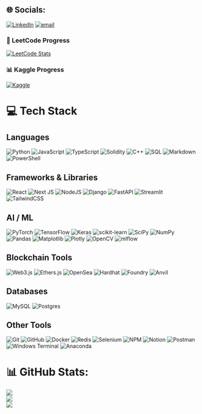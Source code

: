 
## 🌐 Socials:
[![LinkedIn](https://img.shields.io/badge/LinkedIn-%230077B5.svg?logo=linkedin&logoColor=white)](https://linkedin.com/in/https://www.linkedin.com/in/noel-tony-0b0878248/) [![email](https://img.shields.io/badge/Email-D14836?logo=gmail&logoColor=white)](mailto:noelnoel255@gmail.com) 

### 🚀 LeetCode Progress
[![LeetCode Stats](https://leetcard.jacoblin.cool/user3843Jp?theme=dark&font=Roboto&ext=heatmap)](https://leetcode.com/u/user3843Jp/)

### 📊 Kaggle Progress
[![Kaggle](https://road-to-kaggle-grandmaster.vercel.app/api/simple/username)](https://www.kaggle.com/your_kaggle_username)


# 💻 Tech Stack

## **Languages**
![Python](https://img.shields.io/badge/python-3670A0?style=flat-square&logo=python&logoColor=ffdd54)
![JavaScript](https://img.shields.io/badge/javascript-%23323330.svg?style=flat-square&logo=javascript&logoColor=%23F7DF1E)
![TypeScript](https://img.shields.io/badge/typescript-%23007ACC.svg?style=flat-square&logo=typescript&logoColor=white)
![Solidity](https://img.shields.io/badge/Solidity-%23363636.svg?style=flat-square&logo=solidity&logoColor=white)
![C++](https://img.shields.io/badge/c++-%2300599C.svg?style=flat-square&logo=c%2B%2B&logoColor=white)
![SQL](https://img.shields.io/badge/sql-%23025E8C.svg?style=flat-square&logo=database&logoColor=white)
![Markdown](https://img.shields.io/badge/markdown-%23000000.svg?style=flat-square&logo=markdown&logoColor=white)
![PowerShell](https://img.shields.io/badge/PowerShell-%235391FE.svg?style=flat-square&logo=powershell&logoColor=white)

## **Frameworks & Libraries**
![React](https://img.shields.io/badge/react-%2320232a.svg?style=flat-square&logo=react&logoColor=%2361DAFB)
![Next JS](https://img.shields.io/badge/Next-black?style=flat-square&logo=next.js&logoColor=white)
![NodeJS](https://img.shields.io/badge/node.js-6DA55F?style=flat-square&logo=node.js&logoColor=white)
![Django](https://img.shields.io/badge/django-%23092E20.svg?style=flat-square&logo=django&logoColor=white)
![FastAPI](https://img.shields.io/badge/FastAPI-005571?style=flat-square&logo=fastapi)
![Streamlit](https://img.shields.io/badge/Streamlit-%23FE4B4B.svg?style=flat-square&logo=streamlit&logoColor=white)
![TailwindCSS](https://img.shields.io/badge/tailwindcss-%2338B2AC.svg?style=flat-square&logo=tailwind-css&logoColor=white)

## **AI / ML**
![PyTorch](https://img.shields.io/badge/PyTorch-%23EE4C2C.svg?style=flat-square&logo=PyTorch&logoColor=white)
![TensorFlow](https://img.shields.io/badge/TensorFlow-%23FF6F00.svg?style=flat-square&logo=TensorFlow&logoColor=white)
![Keras](https://img.shields.io/badge/Keras-%23D00000.svg?style=flat-square&logo=Keras&logoColor=white)
![scikit-learn](https://img.shields.io/badge/scikit--learn-%23F7931E.svg?style=flat-square&logo=scikit-learn&logoColor=white)
![SciPy](https://img.shields.io/badge/SciPy-%230C55A5.svg?style=flat-square&logo=scipy&logoColor=white)
![NumPy](https://img.shields.io/badge/numpy-%23013243.svg?style=flat-square&logo=numpy&logoColor=white)
![Pandas](https://img.shields.io/badge/pandas-%23150458.svg?style=flat-square&logo=pandas&logoColor=white)
![Matplotlib](https://img.shields.io/badge/Matplotlib-%23ffffff.svg?style=flat-square&logo=Matplotlib&logoColor=black)
![Plotly](https://img.shields.io/badge/Plotly-%233F4F75.svg?style=flat-square&logo=plotly&logoColor=white)
![OpenCV](https://img.shields.io/badge/opencv-%23white.svg?style=flat-square&logo=opencv&logoColor=white)
![mlflow](https://img.shields.io/badge/mlflow-%23d9ead3.svg?style=flat-square&logo=numpy&logoColor=blue)

## **Blockchain Tools**
![Web3.js](https://img.shields.io/badge/web3.js-F16822?style=flat-square&logo=web3.js&logoColor=white)
![Ethers.js](https://img.shields.io/badge/ethers.js-%23323330.svg?style=flat-square&logo=ethereum&logoColor=white)
![OpenSea](https://img.shields.io/badge/OpenSea-%232081E2.svg?style=flat-square&logo=opensea&logoColor=white)
![Hardhat](https://img.shields.io/badge/Hardhat-%23F7DF1E.svg?style=flat-square&logo=ethereum&logoColor=black)
![Foundry](https://img.shields.io/badge/Foundry-%23000000.svg?style=flat-square&logo=ethereum&logoColor=white)
![Anvil](https://img.shields.io/badge/Anvil-%2300599C.svg?style=flat-square&logo=ethereum&logoColor=white)

## **Databases**
![MySQL](https://img.shields.io/badge/mysql-4479A1.svg?style=flat-square&logo=mysql&logoColor=white)
![Postgres](https://img.shields.io/badge/postgres-%23316192.svg?style=flat-square&logo=postgresql&logoColor=white)

## **Other Tools**
![Git](https://img.shields.io/badge/git-%23F05033.svg?style=flat-square&logo=git&logoColor=white)
![GitHub](https://img.shields.io/badge/github-%23121011.svg?style=flat-square&logo=github&logoColor=white)
![Docker](https://img.shields.io/badge/docker-%230db7ed.svg?style=flat-square&logo=docker&logoColor=white)
![Redis](https://img.shields.io/badge/Redis-%23DC382D.svg?style=flat-square&logo=redis&logoColor=white)
![Selenium](https://img.shields.io/badge/Selenium-%43B02A.svg?style=flat-square&logo=selenium&logoColor=white)
![NPM](https://img.shields.io/badge/NPM-%23CB3837.svg?style=flat-square&logo=npm&logoColor=white)
![Notion](https://img.shields.io/badge/Notion-%23000000.svg?style=flat-square&logo=notion&logoColor=white)
![Postman](https://img.shields.io/badge/Postman-FF6C37?style=flat-square&logo=postman&logoColor=white)
![Windows Terminal](https://img.shields.io/badge/Windows%20Terminal-%234D4D4D.svg?style=flat-square&logo=windows-terminal&logoColor=white)
![Anaconda](https://img.shields.io/badge/Anaconda-%2344A833.svg?style=flat-square&logo=anaconda&logoColor=white)

# 📊 GitHub Stats:
![](https://github-readme-stats.vercel.app/api?username=ShadowKing47&theme=dark&hide_border=false&include_all_commits=true&count_private=false)<br/>
![](https://nirzak-streak-stats.vercel.app/?user=ShadowKing47&theme=dark&hide_border=false)<br/>
![](https://github-readme-stats.vercel.app/api/top-langs/?username=ShadowKing47&theme=dark&hide_border=false&include_all_commits=true&count_private=false&layout=compact)

